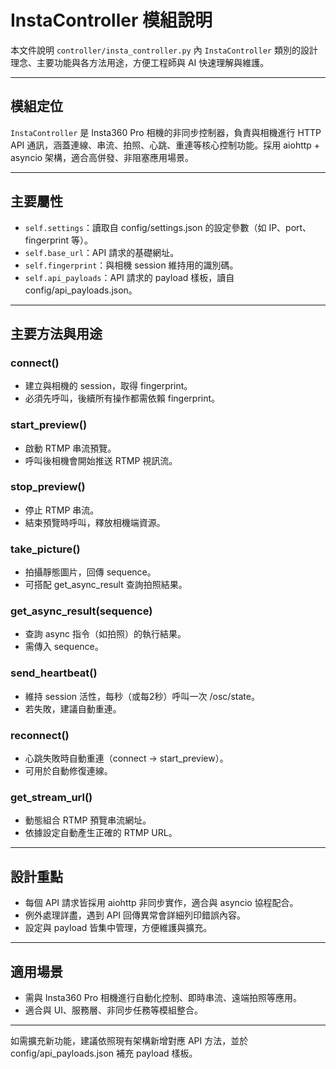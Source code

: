 # InstaController 模組說明

本文件說明 `controller/insta_controller.py` 內 `InstaController` 類別的設計理念、主要功能與各方法用途，方便工程師與 AI 快速理解與維護。

---

## 模組定位

`InstaController` 是 Insta360 Pro 相機的非同步控制器，負責與相機進行 HTTP API 通訊，涵蓋連線、串流、拍照、心跳、重連等核心控制功能。採用 aiohttp + asyncio 架構，適合高併發、非阻塞應用場景。

---

## 主要屬性

- `self.settings`：讀取自 config/settings.json 的設定參數（如 IP、port、fingerprint 等）。
- `self.base_url`：API 請求的基礎網址。
- `self.fingerprint`：與相機 session 維持用的識別碼。
- `self.api_payloads`：API 請求的 payload 樣板，讀自 config/api_payloads.json。

---

## 主要方法與用途

### connect()
- 建立與相機的 session，取得 fingerprint。
- 必須先呼叫，後續所有操作都需依賴 fingerprint。

### start_preview()
- 啟動 RTMP 串流預覽。
- 呼叫後相機會開始推送 RTMP 視訊流。

### stop_preview()
- 停止 RTMP 串流。
- 結束預覽時呼叫，釋放相機端資源。

### take_picture()
- 拍攝靜態圖片，回傳 sequence。
- 可搭配 get_async_result 查詢拍照結果。

### get_async_result(sequence)
- 查詢 async 指令（如拍照）的執行結果。
- 需傳入 sequence。

### send_heartbeat()
- 維持 session 活性，每秒（或每2秒）呼叫一次 /osc/state。
- 若失敗，建議自動重連。

### reconnect()
- 心跳失敗時自動重連（connect → start_preview）。
- 可用於自動修復連線。

### get_stream_url()
- 動態組合 RTMP 預覽串流網址。
- 依據設定自動產生正確的 RTMP URL。

---

## 設計重點
- 每個 API 請求皆採用 aiohttp 非同步實作，適合與 asyncio 協程配合。
- 例外處理詳盡，遇到 API 回傳異常會詳細列印錯誤內容。
- 設定與 payload 皆集中管理，方便維護與擴充。

---

## 適用場景
- 需與 Insta360 Pro 相機進行自動化控制、即時串流、遠端拍照等應用。
- 適合與 UI、服務層、非同步任務等模組整合。

---

如需擴充新功能，建議依照現有架構新增對應 API 方法，並於 config/api_payloads.json 補充 payload 樣板。
